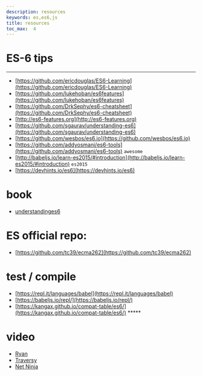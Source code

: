 ```yaml
---
description: resources
keywords: es,es6,js
title: resources
toc_max:  4
---
```



# ES-6 tips
---
* [https://github.com/ericdouglas/ES6-Learning](https://github.com/ericdouglas/ES6-Learning)
* [https://github.com/lukehoban/es6features](https://github.com/lukehoban/es6features)
* [https://github.com/DrkSephy/es6-cheatsheet](https://github.com/DrkSephy/es6-cheatsheet)
* [http://es6-features.org](http://es6-features.org)
* [https://github.com/sgaurav/understanding-es6](https://github.com/sgaurav/understanding-es6)
* [https://github.com/wesbos/es6.io](https://github.com/wesbos/es6.io)
* [https://github.com/addyosmani/es6-tools](https://github.com/addyosmani/es6-tools) `awesome`
* [http://babeljs.io/learn-es2015/#introduction](http://babeljs.io/learn-es2015/#introduction) `es2015`
* [https://devhints.io/es6](https://devhints.io/es6)

# book

* [understandinges6](https://leanpub.com/understandinges6/read#leanpub-auto-sets-in-ecmascript-6)

# ES official repo:

* [https://github.com/tc39/ecma262](https://github.com/tc39/ecma262)

# test / compile
* [https://repl.it/languages/babel](https://repl.it/languages/babel)
* [https://babeljs.io/repl/](https://babeljs.io/repl/)
* [https://kangax.github.io/compat-table/es6/](https://kangax.github.io/compat-table/es6/)  *****

# video

* [Ryan](https://www.youtube.com/watch?v=LTbnmiXWs2k&list=PL57atfCFqj2h5fpdZD-doGEIs0NZxeJTX)
* [Traversy ](https://www.youtube.com/watch?v=2LeqilIw-28&list=PLillGF-RfqbZ7s3t6ZInY3NjEOOX7hsBv)
* [Net Ninja](https://www.youtube.com/watch?v=0Mp2kwE8xY0&list=PL4cUxeGkcC9gKfw25slm4CUDUcM_sXdml)
